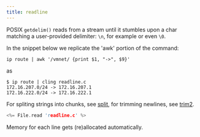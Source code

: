 ```yaml
---
title: readline
---
```


POSIX `getdelim()` reads from a stream until it stumbles upon a char
matching a user-provided delimiter: `\n`, for example or even `\0`.

In the snippet below we replicate the 'awk' portion of the command:

    ip route | awk '/vmnet/ {print $1, "->", $9}'

as

~~~
$ ip route | cling readline.c
172.16.207.0/24 -> 172.16.207.1
172.16.222.0/24 -> 172.16.222.1
~~~

For spliting strings into chunks, see [split](#split), for trimming
newlines, see [trim2](#trim).

```c
<%= File.read 'readline.c' %>
```

Memory for each line gets (re)allocated automatically.
